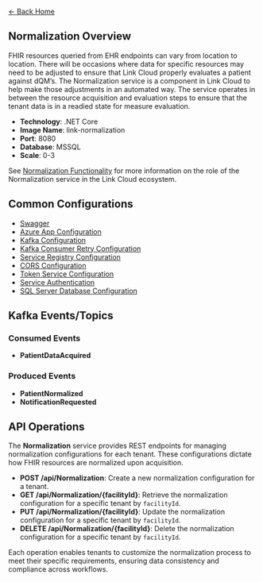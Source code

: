 ﻿[← Back Home](../README.md)

## Normalization Overview

FHIR resources queried from EHR endpoints can vary from location to location. There will be occasions where data for specific resources may need to be adjusted to ensure that Link Cloud properly evaluates a patient against dQM’s. The Normalization service is a component in Link Cloud to help make those adjustments in an automated way. The service operates in between the resource acquisition and evaluation steps to ensure that the tenant data is in a readied state for measure evaluation.

- **Technology**: .NET Core
- **Image Name**: link-normalization
- **Port**: 8080
- **Database**: MSSQL
- **Scale**: 0-3

See [Normalization Functionality](../functionality/normalization.md) for more information on the role of the Normalization service in the Link Cloud ecosystem.

## Common Configurations

* [Swagger](../config/csharp.md#swagger)
* [Azure App Configuration](../config/csharp.md#azure-app-config-environment-variables)
* [Kafka Configuration](../config/csharp.md#kafka)
* [Kafka Consumer Retry Configuration](../config/csharp.md#kafka-consumer-settings)
* [Service Registry Configuration](../config/csharp.md#service-registry)
* [CORS Configuration](../config/csharp.md#cors)
* [Token Service Configuration](../config/csharp.md#token-service-settings)
* [Service Authentication](../config/csharp.md#service-authentication)
* [SQL Server Database Configuration](../config/csharp.md#sql-server-database)

## Kafka Events/Topics

### Consumed Events

- **PatientDataAcquired**

### Produced Events

- **PatientNormalized**
- **NotificationRequested**

## API Operations

The **Normalization** service provides REST endpoints for managing normalization configurations for each tenant. These configurations dictate how FHIR resources are normalized upon acquisition.

- **POST /api/Normalization**: Create a new normalization configuration for a tenant.
- **GET /api/Normalization/{facilityId}**: Retrieve the normalization configuration for a specific tenant by `facilityId`.
- **PUT /api/Normalization/{facilityId}**: Update the normalization configuration for a specific tenant by `facilityId`.
- **DELETE /api/Normalization/{facilityId}**: Delete the normalization configuration for a specific tenant by `facilityId`.

Each operation enables tenants to customize the normalization process to meet their specific requirements, ensuring data consistency and compliance across workflows.